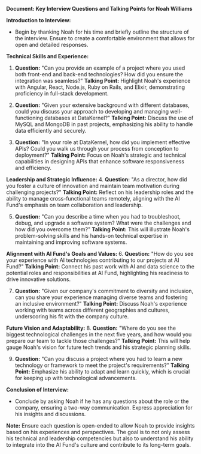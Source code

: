 **Document: Key Interview Questions and Talking Points for Noah Williams**

**Introduction to Interview:**
- Begin by thanking Noah for his time and briefly outline the structure of the interview. Ensure to create a comfortable environment that allows for open and detailed responses.

**Technical Skills and Experience:**
1. **Question:** "Can you provide an example of a project where you used both front-end and back-end technologies? How did you ensure the integration was seamless?"
   **Talking Point:** Highlight Noah's experience with Angular, React, Node.js, Ruby on Rails, and Elixir, demonstrating proficiency in full-stack development.

2. **Question:** "Given your extensive background with different databases, could you discuss your approach to developing and managing well-functioning databases at DataKernel?"
   **Talking Point:** Discuss the use of MySQL and MongoDB in past projects, emphasizing his ability to handle data efficiently and securely.

3. **Question:** "In your role at DataKernel, how did you implement effective APIs? Could you walk us through your process from conception to deployment?"
   **Talking Point:** Focus on Noah's strategic and technical capabilities in designing APIs that enhance software responsiveness and efficiency.

**Leadership and Strategic Influence:**
4. **Question:** "As a director, how did you foster a culture of innovation and maintain team motivation during challenging projects?"
   **Talking Point:** Reflect on his leadership roles and the ability to manage cross-functional teams remotely, aligning with the AI Fund's emphasis on team collaboration and leadership.

5. **Question:** "Can you describe a time when you had to troubleshoot, debug, and upgrade a software system? What were the challenges and how did you overcome them?"
   **Talking Point:** This will illustrate Noah's problem-solving skills and his hands-on technical expertise in maintaining and improving software systems.

**Alignment with AI Fund's Goals and Values:**
6. **Question:** "How do you see your experience with AI technologies contributing to our projects at AI Fund?"
   **Talking Point:** Connect his past work with AI and data science to the potential roles and responsibilities at AI Fund, highlighting his readiness to drive innovative solutions.

7. **Question:** "Given our company's commitment to diversity and inclusion, can you share your experience managing diverse teams and fostering an inclusive environment?"
   **Talking Point:** Discuss Noah's experience working with teams across different geographies and cultures, underscoring his fit with the company culture.

**Future Vision and Adaptability:**
8. **Question:** "Where do you see the biggest technological challenges in the next five years, and how would you prepare our team to tackle those challenges?"
   **Talking Point:** This will help gauge Noah's vision for future tech trends and his strategic planning skills.

9. **Question:** "Can you discuss a project where you had to learn a new technology or framework to meet the project's requirements?"
   **Talking Point:** Emphasize his ability to adapt and learn quickly, which is crucial for keeping up with technological advancements.

**Conclusion of Interview:**
- Conclude by asking Noah if he has any questions about the role or the company, ensuring a two-way communication. Express appreciation for his insights and discussions.

**Note:**
Ensure each question is open-ended to allow Noah to provide insights based on his experiences and perspectives. The goal is to not only assess his technical and leadership competencies but also to understand his ability to integrate into the AI Fund's culture and contribute to its long-term goals.
